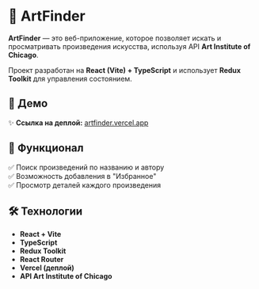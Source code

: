 # 🎨 ArtFinder

**ArtFinder** — это веб-приложение, которое позволяет искать и просматривать произведения искусства, используя API **Art Institute of Chicago**. 

Проект разработан на **React (Vite) + TypeScript** и использует **Redux Toolkit** для управления состоянием.

## 🚀 Демо  
✨ **Ссылка на деплой:** [artfinder.vercel.app](https://art-finder-art.vercel.app/)  

## 📌 Функционал  
✅ Поиск произведений по названию и автору   
✅ Возможность добавления в "Избранное"  
✅ Просмотр деталей каждого произведения   

## 🛠️ Технологии  
- **React + Vite**  
- **TypeScript**  
- **Redux Toolkit**  
- **React Router**  
- **Vercel (деплой)**  
- **API Art Institute of Chicago**  



